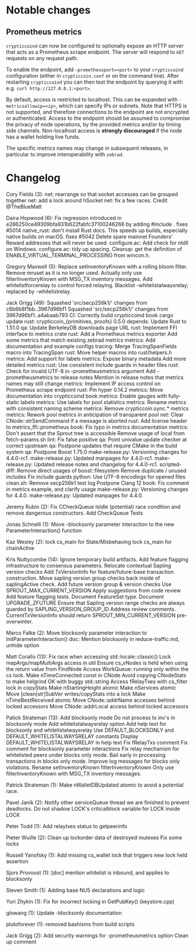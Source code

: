 Notable changes
===============

Prometheus metrics
------------------

`crypticcoind` can now be configured to optionally expose an HTTP server that acts as
a Prometheus scrape endpoint. The server will respond to `GET` requests on any
request path.

To enable the endpoint, add `-prometheusport=<port>` to your `crypticcoind`
configuration (either in `crypticcoin.conf` or on the command line). After
restarting `crypticcoind` you can then test the endpoint by querying it with e.g.
`curl http://127.0.0.1:<port>`.

By default, access is restricted to localhost. This can be expanded with
`-metricsallowip=<ip>`, which can specify IPs or subnets. Note that HTTPS is not
supported, and therefore connections to the endpoint are not encrypted or
authenticated. Access to the endpoint should be assumed to compromise the
privacy of node operations, by the provided metrics and/or by timing side
channels. Non-localhost access is **strongly discouraged** if the node has a
wallet holding live funds.

The specific metrics names may change in subsequent releases, in particular to
improve interoperability with `zebrad`.

Changelog
=========

Cory Fields (3):
      net: rearrange so that socket accesses can be grouped together
      net: add a lock around hSocket
      net: fix a few races. Credit @TheBlueMatt

Daira Hopwood (6):
      Fix regression introduced in e286250ce49309bfa931b622fabfc37100246266 by adding #include <atomic>. fixes #5014
      native_rust: don't install Rust docs. This speeds up builds, especially native builds on macOS. fixes #5042
      Delete spare mainnet Founders' Reward addresses that will never be used.
      configure.ac: Add check for ntdll on Windows.
      configure.ac: tidy up spacing.
      Cleanup: get the definition of ENABLE_VIRTUAL_TERMINAL_PROCESSING from wincon.h.

Gregory Maxwell (5):
      Replace setInventoryKnown with a rolling bloom filter.
      Remove mruset as it is no longer used.
      Actually only use filterInventoryKnown with MSG_TX inventory messages.
      Add whitelistforcerelay to control forced relaying.
      Blacklist -whitelistalwaysrelay; replaced by -whitelistrelay.

Jack Grigg (49):
      Squashed 'src/secp256k1/' changes from c6b6b8f1bb..3967d96bf1
      Squashed 'src/secp256k1/' changes from 3967d96bf1..a4abaab793
      CI: Correctly build crypticcoind book
      cargo update
      rust: crypticcoin_{primitives, proofs} 0.5.0
      depends: Update Rust to 1.51.0
      qa: Update BerkeleyDB downloads page URL
      rust: Implement FFI interface to metrics crate
      rust: Add a Prometheus metrics exporter
      Add some metrics that match existing zebrad metrics
      metrics: Add documentation and example configs
      tracing: Merge TracingSpanFields macro into TracingSpan
      rust: Move helper macros into rust/helpers.h
      metrics: Add support for labels
      metrics: Expose binary metadata
      Add more detailed metrics
      rust: Use consistent include guards in header files
      rust: Check for invalid UTF-8 in -prometheusmetrics argument
      Add -prometheusmetrics to release notes
      Mention in release notes that metrics names may still change
      metrics: Implement IP access control on Prometheus scrape endpoint
      rust: Pin hyper 0.14.2
      metrics: Move documentation into crypticcoind book
      metrics: Enable gauges with fully-static labels
      metrics: Use labels for pool statistics
      metrics: Rename metrics with consistent naming scheme
      metrics: Remove crypticcoin.sync.* metrics
      metrics: Rework pool metrics in anticipation of transparent pool
      net: Clear CNode::strSendCommand if a message is aborted
      rust: Add license header to metrics_ffi::prometheus
      book: Fix typo in metrics documentation
      metrics: Don't assert that the Sprout tree is accessible
      Remove usage of local from fetch-params.sh
      lint: Fix false positive
      qa: Point univalue update checker at correct upstream
      qa: Postpone updates that require CMake in the build system
      qa: Postpone Boost 1.75.0
      make-release.py: Versioning changes for 4.4.0-rc1.
      make-release.py: Updated manpages for 4.4.0-rc1.
      make-release.py: Updated release notes and changelog for 4.4.0-rc1.
      scripted-diff: Remove direct usages of boost::filesystem
      Remove duplicate / unused includes
      Fix include guards
      python: Use UTF-8 encodings for opened files
      clean.sh: Remove secp256k1 test log
      Postpone Clang 12
      book: Fix comment in metrics example, and clarify usage
      make-release.py: Versioning changes for 4.4.0.
      make-release.py: Updated manpages for 4.4.0.

Jeremy Rubin (2):
      Fix CCheckQueue IsIdle (potential) race condition and remove dangerous constructors.
      Add CheckQueue Tests

Jonas Schnelli (1):
      Move -blocksonly parameter interaction to the new ParameterInteraction() function

Kaz Wesley (2):
      lock cs_main for State/Misbehaving
      lock cs_main for chainActive

Kris Nuttycombe (14):
      Ignore temporary build artifacts.
      Add feature flagging infrastructure to consensus parameters.
      Relocate contextual Sapling version checks
      Add TxVersionInfo for feature/future-base transaction construction.
      Move sapling version group checks back inside of saplingActive check.
      Add future version group & version checks
      Use SPROUT_MAX_CURRENT_VERSION
      Apply suggestions from code review
      Add feature flagging tests.
      Document FeatureSet type.
      Document UPGRADE_ZFUTURE
      Ensure that Sapling version range checks are always guarded by SAPLING_VERSION_GROUP_ID
      Address review comments.
      CurrentTxVersionInfo should return SPROUT_MIN_CURRENT_VERSION pre-overwinter.

Marco Falke (2):
      Move blocksonly parameter interaction to InitParameterInteraction()
      doc: Mention blocksonly in reduce-traffic.md, unhide option

Matt Corallo (13):
      Fix race when accessing std::locale::classic()
      Lock mapArgs/mapMultiArgs access in util
      Ensure cs_vNodes is held when using the return value from FindNode
      Access WorkQueue::running only within the cs lock.
      Make nTimeConnected const in CNode
      Avoid copying CNodeStats to make helgrind OK with buggy std::string
      Access fRelayTxes with cs_filter lock in copyStats
      Make nStartingHeight atomic
      Make nServices atomic
      Move [clean|str]SubVer writes/copyStats into a lock
      Make nTimeBestReceived atomic
      Move CNode::addrName accesses behind locked accessors
      Move CNode::addrLocal access behind locked accessors

Patick Strateman (13):
      Add blocksonly mode
      Do not process tx inv's in blocksonly mode
      Add whitelistalwaysrelay option
      Add help text for blocksonly and whitelistalwaysrelay
      Use DEFAULT_BLOCKSONLY and DEFAULT_WHITELISTALWAYSRELAY constants
      Display DEFAULT_WHITELISTALWAYSRELAY in help text
      Fix fRelayTxs comment
      Fix comment for blocksonly parameter interactions
      Fix relay mechanism for whitelisted peers under blocks only mode.
      Bail early in processing transactions in blocks only mode.
      Improve log messages for blocks only violations.
      Rename setInventoryKnown filterInventoryKnown
      Only use filterInventoryKnown with MSG_TX inventory messages.

Patrick Strateman (1):
      Make nWalletDBUpdated atomic to avoid a potential race.

Pavel Janík (2):
      Notify other serviceQueue thread we are finished to prevent deadlocks.
      Do not shadow LOCK's criticalblock variable for LOCK inside LOCK

Peter Todd (1):
      Add relaytxes status to getpeerinfo

Pieter Wuille (2):
      Clean up lockorder data of destroyed mutexes
      Fix some locks

Russell Yanofsky (1):
      Add missing cs_wallet lock that triggers new lock held assertion

Sjors Provoost (1):
      [doc] mention whitelist is inbound, and applies to blocksonly

Steven Smith (1):
      Adding base NU5 declarations and logic

Yuri Zhykin (1):
      Fix for incorrect locking in GetPubKey() (keystore.cpp)

glowang (1):
      Update -blocksonly documentation

plutoforever (1):
      removed bashisms from build scripts

Jack Grigg (2):
      Add security warnings for -prometheusmetrics option
      Clean up comment

